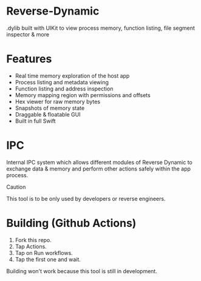 # Reverse-Dynamic
.dylib built with UIKit to view process memory, function listing, file segment inspector &amp; more

# Features

- Real time memory exploration of the host app
- Process listing and metadata viewing
- Function listing and address inspection
- Memory mapping region with permissions and offsets
- Hex viewer for raw memory bytes
- Snapshots of memory state
- Draggable & floatable GUI
- Built in full Swift

# IPC

Internal IPC system which allows different modules of Reverse Dynamic to exchange data & memory and perform other actions safely within the app process.

> [!CAUTION]
> This tool is to be only used by developers or reverse engineers.

# Building (Github Actions)

1. Fork this repo.
2. Tap Actions.
3. Tap on Run workflows.
4. Tap the first one and wait.

Building won't work because this tool is still in development.
